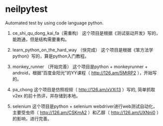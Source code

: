 neilpytest
==========

Automated test by using code language python.


1. ce_shi_qu_dong_kai_fa（需重构）
  这个项目是根据《测试驱动开发》写的，能跑通，但是结构需要重构。

2. learn_python_on_the_hard_way （快完成）
  这个项目是根据《笨方法学python》写的，算是python入门教程。

3. monkey_runner （开始完善）
  这个项目是python + monkeyrunner + android，根据“百度金阳光”的YY课程（ http://126.am/5MtRP2 ），开始写的。

4. pa_chong 
  这个项目是仿照视频（ http://126.am/xVXi13 ）写的, 简单抓取v2ex 的前十热评，并存储到本地。

5. selenium 
  这个项目是python + selenium webdriver进行web测试自动化，
  主要受虫师（ http://126.am/CSKmA2 ）和乙醇（ http://126.am/UXNni0 ）的影响，进行完善。
  

